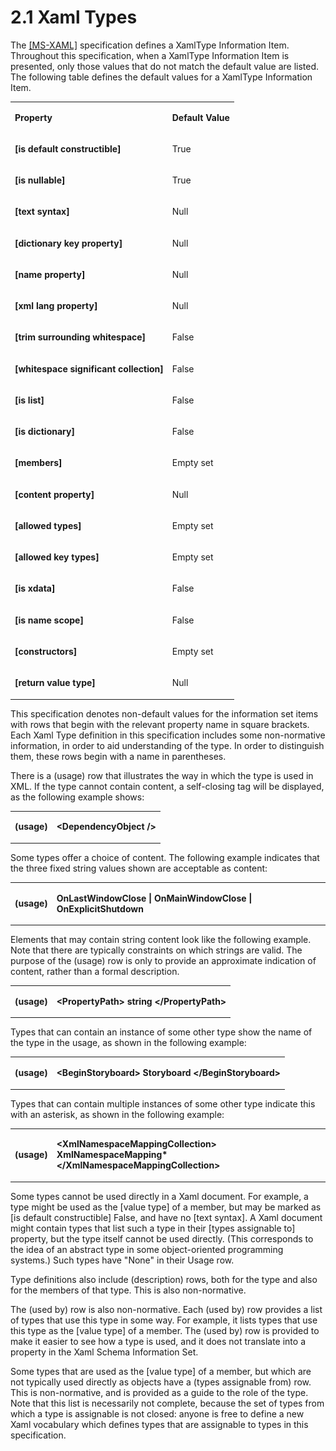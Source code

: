 <html dir="LTR" xmlns:mshelp="http://msdn.microsoft.com/mshelp" xmlns:ddue="http://ddue.schemas.microsoft.com/authoring/2003/5" xmlns:xlink="http://www.w3.org/1999/xlink" xmlns:tool="http://www.microsoft.com/tooltip"><body><input type="hidden" id="userDataCache" class="userDataStyle"><input type="hidden" id="hiddenScrollOffset"><img id="dropDownImage" style="display:none; height:0; width:0;" src="../local/drpdown.gif"><img id="dropDownHoverImage" style="display:none; height:0; width:0;" src="../local/drpdown_orange.gif"><img id="collapseImage" style="display:none; height:0; width:0;" src="../local/collapse.gif"><img id="expandImage" style="display:none; height:0; width:0;" src="../local/exp.gif"><img id="collapseAllImage" style="display:none; height:0; width:0;" src="../local/collall.gif"><img id="expandAllImage" style="display:none; height:0; width:0;" src="../local/expall.gif"><img id="copyImage" style="display:none; height:0; width:0;" src="../local/copycode.gif"><img id="copyHoverImage" style="display:none; height:0; width:0;" src="../local/copycodeHighlight.gif"><div id="header"><h1 class="heading">2.1 Xaml Types</h1></div><div id="mainSection"><div id="mainBody"><div id="allHistory" class="saveHistory" onsave="saveAll()" onload="loadAll()"></div>
			<div id="sectionSection0" class="section" name="collapseableSection"><content xmlns="http://ddue.schemas.microsoft.com/authoring/2003/5" xmlns:wsd="http://wsdev.schemas.microsoft.com/authoring/2008/2" xmlns:msxsl="urn:schemas-microsoft-com:xslt" xmlns:script="urn:script" xmlns:build="urn:build">
				</content></div><div id="sectionSection1" class="section" name="collapseableSection"><content xmlns="http://ddue.schemas.microsoft.com/authoring/2003/5" xmlns:wsd="http://wsdev.schemas.microsoft.com/authoring/2008/2" xmlns:msxsl="urn:schemas-microsoft-com:xslt" xmlns:script="urn:script" xmlns:build="urn:build">
					<p xmlns="">The <a href="http://go.microsoft.com/fwlink/?LinkId=390714" alt="" target="_blank"><linktext xmlns="http://ddue.schemas.microsoft.com/authoring/2003/5">[MS-XAML]</linktext></a> specification defines a XamlType Information Item. Throughout this specification, when a XamlType Information Item is presented, only those values that do not match the default value are listed. The following table defines the default values for a XamlType Information Item.</p>
					<p xmlns=""><b></b></p><table class="ProtocolAuthoredTable" xmlns=""><tr>
								<td>
									<p> <b>Property</b></p>
								</td>
								<td>
									<p> <b>Default Value</b></p>
								</td>
							</tr><tr>
							<td>
								<p> <b>[is default constructible]</b></p>
							</td>
							<td>
								<p>True</p>
							</td>
						</tr><tr>
							<td>
								<p> <b>[is nullable]</b></p>
							</td>
							<td>
								<p>True</p>
							</td>
						</tr><tr>
							<td>
								<p> <b>[text syntax]</b></p>
							</td>
							<td>
								<p>Null</p>
							</td>
						</tr><tr>
							<td>
								<p> <b>[dictionary key property]</b></p>
							</td>
							<td>
								<p>Null </p>
							</td>
						</tr><tr>
							<td>
								<p> <b>[name property]</b></p>
							</td>
							<td>
								<p>Null </p>
							</td>
						</tr><tr>
							<td>
								<p> <b>[xml lang property]</b></p>
							</td>
							<td>
								<p>Null </p>
							</td>
						</tr><tr>
							<td>
								<p> <b>[trim surrounding whitespace]</b></p>
							</td>
							<td>
								<p>False</p>
							</td>
						</tr><tr>
							<td>
								<p> <b>[whitespace significant collection]</b></p>
							</td>
							<td>
								<p>False</p>
							</td>
						</tr><tr>
							<td>
								<p> <b>[is list]</b></p>
							</td>
							<td>
								<p>False</p>
							</td>
						</tr><tr>
							<td>
								<p> <b>[is dictionary]</b></p>
							</td>
							<td>
								<p>False</p>
							</td>
						</tr><tr>
							<td>
								<p> <b>[members]</b></p>
							</td>
							<td>
								<p>Empty set</p>
							</td>
						</tr><tr>
							<td>
								<p> <b>[content property]</b></p>
							</td>
							<td>
								<p>Null </p>
							</td>
						</tr><tr>
							<td>
								<p> <b>[allowed types]</b></p>
							</td>
							<td>
								<p>Empty set</p>
							</td>
						</tr><tr>
							<td>
								<p> <b>[allowed key types]</b></p>
							</td>
							<td>
								<p>Empty set</p>
							</td>
						</tr><tr>
							<td>
								<p> <b>[is xdata]</b></p>
							</td>
							<td>
								<p>False</p>
							</td>
						</tr><tr>
							<td>
								<p> <b>[is name scope]</b></p>
							</td>
							<td>
								<p>False</p>
							</td>
						</tr><tr>
							<td>
								<p> <b>[constructors]</b></p>
							</td>
							<td>
								<p>Empty set</p>
							</td>
						</tr><tr>
							<td>
								<p> <b>[return value type]</b></p>
							</td>
							<td>
								<p>Null </p>
							</td>
						</tr></table>
					<p xmlns="">This specification denotes non-default values for the information set items with rows that begin with the relevant property name in square brackets. Each Xaml Type definition in this specification includes some non-normative information, in order to aid understanding of the type. In order to distinguish them, these rows begin with a name in parentheses.</p>
					<p xmlns="">There is a (usage) row that illustrates the way in which the type is used in XML. If the type cannot contain content, a self-closing tag will be displayed, as the following example shows:</p>
					<p xmlns=""><b></b></p><table class="ProtocolAuthoredTable" xmlns=""><tr>
								<td>
									<p> <b>(usage)</b></p>
								</td>
								<td>
									<p> <b>&lt;DependencyObject /&gt;</b></p>
								</td>
							</tr></table>
					<p xmlns="">Some types offer a choice of content. The following example indicates that the three fixed string values shown are acceptable as content:</p>
					<p xmlns=""><b></b></p><table class="ProtocolAuthoredTable" xmlns=""><tr>
								<td>
									<p> <b>(usage)</b></p>
								</td>
								<td>
									<p> <b>OnLastWindowClose | OnMainWindowClose | OnExplicitShutdown</b></p>
								</td>
							</tr></table>
					<p xmlns="">Elements that may contain string content look like the following example. Note that there are typically constraints on which strings are valid. The purpose of the (usage) row is only to provide an approximate indication of content, rather than a formal description.</p>
					<p xmlns=""><b></b></p><table class="ProtocolAuthoredTable" xmlns=""><tr>
								<td>
									<p> <b>(usage)</b></p>
								</td>
								<td>
									<p> <b>&lt;PropertyPath&gt; string &lt;/PropertyPath&gt;</b></p>
								</td>
							</tr></table>
					<p xmlns="">Types that can contain an instance of some other type show the name of the type in the usage, as shown in the following example:</p>
					<p xmlns=""><b></b></p><table class="ProtocolAuthoredTable" xmlns=""><tr>
								<td>
									<p> <b>(usage)</b></p>
								</td>
								<td>
									<p> <b>&lt;BeginStoryboard&gt; Storyboard &lt;/BeginStoryboard&gt;</b></p>
								</td>
							</tr></table>
					<p xmlns="">Types that can contain multiple instances of some other type indicate this with an asterisk, as shown in the following example:</p>
					<p xmlns=""><b></b></p><table class="ProtocolAuthoredTable" xmlns=""><tr>
								<td>
									<p> <b>(usage)</b></p>
								</td>
								<td>
									<p> <b>&lt;XmlNamespaceMappingCollection&gt; XmlNamespaceMapping* &lt;/XmlNamespaceMappingCollection&gt;</b></p>
								</td>
							</tr></table>
					<p xmlns="">Some types cannot be used directly in a Xaml document. For example, a type might be used as the [value type] of a member, but may be marked as [is default constructible] False, and have no [text syntax]. A Xaml document might contain types that list such a type in their [types assignable to] property, but the type itself cannot be used directly. (This corresponds to the idea of an abstract type in some object-oriented programming systems.) Such types have "None" in their Usage row.</p>
					<p xmlns="">Type definitions also include (description) rows, both for the type and also for the members of that type. This is also non-normative.</p>
					<p xmlns="">The (used by) row is also non-normative. Each (used by) row provides a list of types that use this type in some way. For example, it lists types that use this type as the [value type] of a member. The (used by) row is provided to make it easier to see how a type is used, and it does not translate into a property in the Xaml Schema Information Set.</p>
					<p xmlns="">Some types that are used as the [value type] of a member, but which are not typically used directly as objects have a (types assignable from) row. This is non-normative, and is provided as a guide to the role of the type. Note that this list is necessarily not complete, because the set of types from which a type is assignable is not closed: anyone is free to define a new Xaml vocabulary which defines types that are assignable to types in this specification.</p>
				</content></div><!--[if gte IE 5]>
			<tool:tip element="languageFilterToolTip" avoidmouse="false"/>
		<![endif]--></div><a name="feedback"></a><span></span></div></body></html>